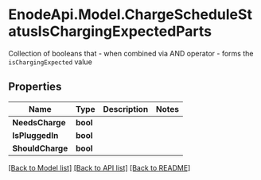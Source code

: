 # EnodeApi.Model.ChargeScheduleStatusIsChargingExpectedParts
Collection of booleans that - when combined via AND operator - forms the `isChargingExpected` value

## Properties

Name | Type | Description | Notes
------------ | ------------- | ------------- | -------------
**NeedsCharge** | **bool** |  | 
**IsPluggedIn** | **bool** |  | 
**ShouldCharge** | **bool** |  | 

[[Back to Model list]](../README.md#documentation-for-models) [[Back to API list]](../README.md#documentation-for-api-endpoints) [[Back to README]](../README.md)


